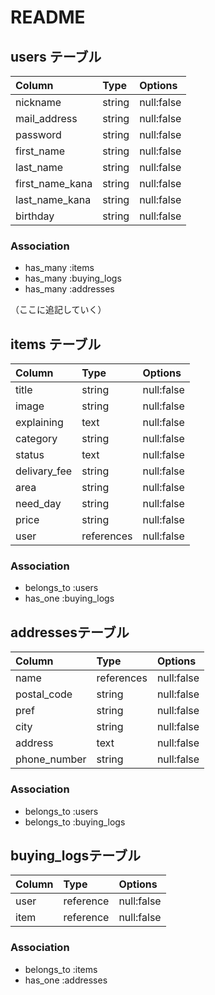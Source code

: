 # README


## users テーブル
|Column         |Type   |Options    |
|:--------------|:------|:----------|
|nickname       |string |null:false |
|mail_address   |string |null:false |
|password       |string |null:false |
|first_name     |string |null:false |
|last_name      |string |null:false |
|first_name_kana|string |null:false |
|last_name_kana |string |null:false |
|birthday       |string |null:false |

### Association
- has_many :items
- has_many :buying_logs
- has_many :addresses

（ここに追記していく）
## items テーブル
|Column         |Type       |Options    |
|:--------------|:----------|:----------|
|title          |string     |null:false |
|image          |string     |null:false |
|explaining     |text       |null:false |
|category       |string     |null:false |
|status         |text       |null:false |
|delivary_fee   |string     |null:false |
|area           |string     |null:false |
|need_day       |string     |null:false |
|price          |string     |null:false |
|user           |references |null:false |

### Association
- belongs_to :users
- has_one :buying_logs

## addressesテーブル
|Column         |Type       |Options    |
|:--------------|:----------|:----------
|name           |references |null:false |
|postal_code    |string     |null:false |
|pref           |string     |null:false |
|city           |string     |null:false |
|address        |text       |null:false |
|phone_number   |string     |null:false |

### Association
- belongs_to :users
- belongs_to :buying_logs


## buying_logsテーブル
|Column         |Type       |Options    |
|:--------------|:----------|:----------|
|user           |reference  |null:false |
|item           |reference  |null:false |

### Association
- belongs_to :items
- has_one :addresses
